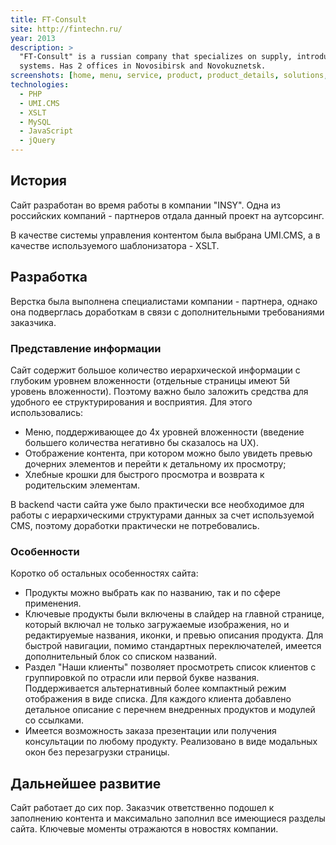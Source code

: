 ```yaml
---
title: FT-Consult
site: http://fintechn.ru/
year: 2013
description: >
  "FT-Consult" is a russian company that specializes on supply, introduction and maintenance of information management 
  systems. Has 2 offices in Novosibirsk and Novokuznetsk.
screenshots: [home, menu, service, product, product_details, solutions, clients, contacts, presentation_request]
technologies:
  - PHP
  - UMI.CMS
  - XSLT
  - MySQL
  - JavaScript
  - jQuery
---
```


## История

Сайт разработан во время работы в компании "INSY". Одна из российских компаний - партнеров отдала данный проект на 
аутсорсинг.

В качестве системы управления контентом была выбрана UMI.CMS, а в качестве используемого шаблонизатора - XSLT. 

## Разработка

Верстка была выполнена специалистами компании - партнера, однако она подверглась доработкам в связи с дополнительными
требованиями заказчика.

### Представление информации

Сайт содержит большое количество иерархической информации с глубоким уровнем вложенности (отдельные страницы имеют 5й 
уровень вложенности). Поэтому важно было заложить средства для удобного ее структурирования и восприятия. Для этого 
использовались:

- Меню, поддерживающее до 4х уровней вложенности (введение большего количества негативно бы сказалось на UX).
- Отображение контента, при котором можно было увидеть превью дочерних элементов и перейти к детальному их просмотру;
- Хлебные крошки для быстрого просмотра и возврата к родительским элементам.

В backend части сайта уже было практически все необходимое для работы с иерархическими структурами данных за счет 
используемой CMS, поэтому доработки практически не потребовались.

### Особенности

Коротко об остальных особенностях сайта:

- Продукты можно выбрать как по названию, так и по сфере применения.
- Ключевые продукты были включены в слайдер на главной странице, который включал не только загружаемые изображения, но и
редактируемые названия, иконки, и превью описания продукта. Для быстрой навигации, помимо стандартных переключателей,
имеется дополнительный блок со списком названий.
- Раздел "Наши клиенты" позволяет просмотреть список клиентов с группировкой по отрасли или первой букве названия. 
Поддерживается альтернативный более компактный режим отображения в виде списка. Для каждого клиента добавлено детальное
описание с перечнем внедренных продуктов и модулей со ссылками.
- Имеется возможность заказа презентации или получения консультации по любому продукту. Реализовано в виде модальных
окон без перезагрузки страницы.

## Дальнейшее развитие

Сайт работает до сих пор. Заказчик ответственно подошел к заполнению контента и максимально заполнил все имеющиеся 
разделы сайта. Ключевые моменты отражаются в новостях компании. 
